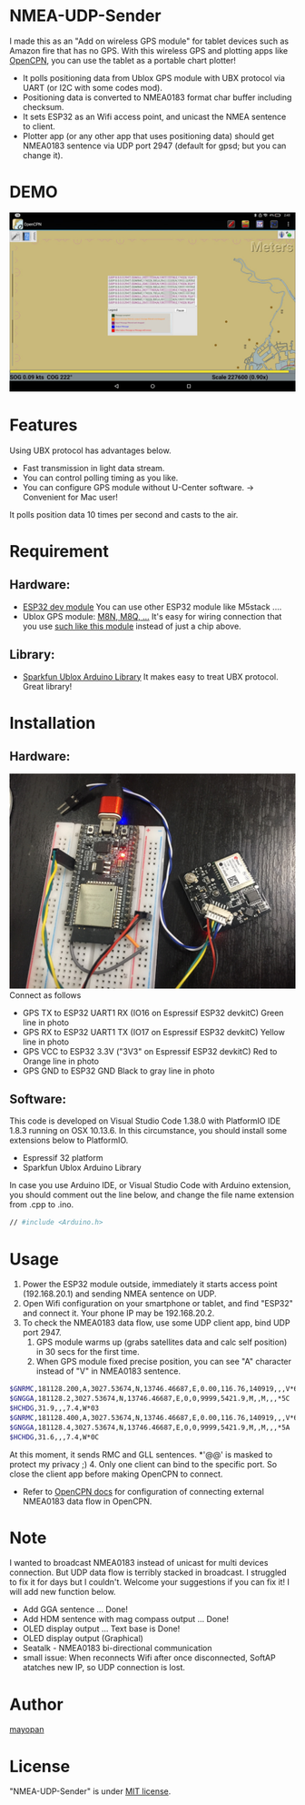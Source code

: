 # NMEA-UDP-Sender

I made this as an "Add on wireless GPS module" for tablet devices such as Amazon fire that has no GPS.
With this wireless GPS and plotting apps like [OpenCPN](https://bigdumboat.com/aocpn/cpnapp.html), you can use the tablet as a portable chart plotter!

* It polls positioning data from Ublox GPS module with UBX protocol via UART (or I2C with some codes mod).
* Positioning data is converted to NMEA0183 format char buffer including checksum.
* It sets ESP32 as an Wifi access point, and unicast the NMEA sentence to client.
* Plotter app (or any other app that uses positioning data) should get NMEA0183 sentence via UDP port 2947 (default for gpsd; but you can change it).
 
# DEMO
 
![Screenshot of OpenCPN running on Amazon Fire HD 10 connecting to GPS via Wifi UDP](picture/OpenCPNScreenshot.jpg)
 
# Features
 
Using UBX protocol has advantages below.

* Fast transmission in light data stream.
* You can control polling timing as you like.
* You can configure GPS module without U-Center software. -> Convenient for Mac user! 

It polls position data 10 times per second and casts to the air.
 
# Requirement
 
## Hardware: 
* [ESP32 dev module](https://www.espressif.com/en/products/hardware/esp32-devkitc/overview)
    You can use other ESP32 module like M5stack ....
* Ublox GPS module: [M8N, M8Q, ...](https://www.u-blox.com/product/neo-m8-series)
    It's easy for wiring connection that you use [such like this module](https://ja.aliexpress.com/item/32808231236.html?spm=a2g0s.9042311.0.0.27424c4d4MlPBa) instead of just a chip above.
 
## Library:
* [Sparkfun Ublox Arduino Library](https://github.com/sparkfun/SparkFun_Ublox_Arduino_Library)
    It makes easy to treat UBX protocol. Great library!

# Installation
 
## Hardware:
![wiring](picture/wiring.jpg)  
 Connect as follows
 * GPS TX to ESP32 UART1 RX (IO16 on Espressif ESP32 devkitC) Green line in photo
 * GPS RX to ESP32 UART1 TX (IO17 on Espressif ESP32 devkitC) Yellow line in photo
 * GPS VCC to ESP32 3.3V ("3V3" on Espressif ESP32 devkitC) Red to Orange line in photo
 * GPS GND to ESP32 GND Black to gray line in photo
 
## Software:
 This code is developed on Visual Studio Code 1.38.0 with PlatformIO IDE 1.8.3 running on OSX 10.13.6.
 In this circumstance, you should install some extensions below to PlatformIO.
 * Espressif 32 platform
 * Sparkfun Ublox Arduino Library
 
 In case you use Arduino IDE, or Visual Studio Code with Arduino extension, you should comment out the line below, 
 and change the file name extension from .cpp to .ino.

```bash
// #include <Arduino.h>
```

# Usage
 
1. Power the ESP32 module outside, immediately it starts access point (192.168.20.1) and sending NMEA sentence on UDP.
2. Open Wifi configuration on your smartphone or tablet, and find "ESP32" and connect it. Your phone IP may be 192.168.20.2.
3. To check the NMEA0183 data flow, use some UDP client app, bind UDP port 2947.
   1. GPS module warms up (grabs satellites data and calc self position) in 30 secs for the first time.
   2. When GPS module fixed precise position, you can see "A" character instead of "V" in NMEA0183 sentence.
```bash
$GNRMC,181128.200,A,3027.53674,N,13746.46687,E,0.00,116.76,140919,,,V*6C
$GNGGA,181128.2,3027.53674,N,13746.46687,E,0,0,9999,5421.9,M,,M,,,*5C
$HCHDG,31.9,,,7.4,W*03
$GNRMC,181128.400,A,3027.53674,N,13746.46687,E,0.00,116.76,140919,,,V*6A
$GNGGA,181128.4,3027.53674,N,13746.46687,E,0,0,9999,5421.9,M,,M,,,*5A
$HCHDG,31.6,,,7.4,W*0C
```
At this moment, it sends RMC and GLL sentences. *'@@' is masked to protect my privacy ;)
4. Only one client can bind to the specific port. So close the client app before making OpenCPN to connect.
* Refer to [OpenCPN docs](https://opencpn.org/wiki/dokuwiki/doku.php?id=opencpn:opencpn_user_manual:options_setting:connections) for configuration of connecting external NMEA0183 data flow in OpenCPN.

 
# Note
 
I wanted to broadcast NMEA0183 instead of unicast for multi devices connection. But UDP data flow is terribly stacked in broadcast.
I struggled to fix it for days but I couldn't. Welcome your suggestions if you can fix it!
I will add new function below.
* Add GGA sentence ... Done!
* Add HDM sentence with mag compass output ... Done!
* OLED display output ... Text base is Done!
* OLED display output (Graphical)
* Seatalk - NMEA0183 bi-directional communication
* small issue: When reconnects Wifi after once disconnected,  SoftAP atatches new IP, so UDP connection is lost. 

# Author
 
[mayopan](https://github.com/mayopan)
 
# License
 
"NMEA-UDP-Sender" is under [MIT license](https://en.wikipedia.org/wiki/MIT_License).